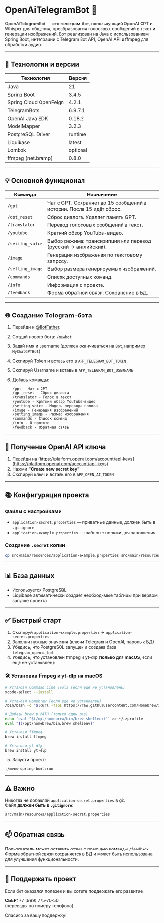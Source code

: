 # OpenAiTelegramBot 🤖

OpenAiTelegramBot — это телеграм-бот, использующий OpenAI GPT и Whisper для общения, преобразования голосовых сообщений в текст и генерации изображений.
Бот реализован на Java с использованием Spring Boot, интеграции с Telegram Bot API, OpenAI API и ffmpeg для обработки аудио.

---

## 🔧 Технологии и версии

| Технология             | Версия   |
| ---------------------- |----------|
| Java                   | 21       |
| Spring Boot            | 3.4.5    |
| Spring Cloud OpenFeign | 4.2.1    |
| TelegramBots           | 6.9.7.1  |
| OpenAI Java SDK        | 0.18.2   |
| ModelMapper            | 3.2.3    |
| PostgreSQL Driver      | runtime  |
| Liquibase              | latest   |
| Lombok                 | optional |
| ffmpeg (net.bramp)     | 0.8.0    |

---

## 💡 Основной функционал

| Команда          | Назначение                                                           |
|------------------|----------------------------------------------------------------------|
| `/gpt`           | Чат с GPT. Сохраняет до 15 сообщений в истории. После 15 идёт сброс. |
| `/gpt_reset`     | Сброс диалога. Удаляет память GPT.                                   |
| `/translator`    | Перевод голосовых сообщений в текст.                                 |
| `/youtube`       | Краткий обзор YouTube-видео.                                         |
| `/setting_voice` | Выбор режима: транскрипция или перевод (русский -> английский).      |
| `/image`         | Генерация изображения по текстовому запросу.                         |
| `/setting_image` | Выбор размера генерируемых изображений.                              |
| `/commands`      | Список доступных команд.                                             |
| `/info`          | Информация о проекте.                                                |
| `/feedback`      | Форма обратной связи. Сохранение в БД.                               |

---

## 🌐 Создание Telegram-бота

1. Перейди к [@BotFather](https://t.me/botfather).
2. Создай нового бота: `/newbot`
3. Задай имя и username (должен оканчиваться на `Bot`, например `MyChatGPTBot`)
4. Скопируй Token и вставь его в `APP_TELEGRAM_BOT_TOKEN`
5. Скопируй Username и вставь в `APP_TELEGRAM_BOT_USERNAME`
6. Добавь команды:

   ```
   /gpt - Чат с GPT
   /gpt_reset - Сброс диалога
   /translator - Голос в текст
   /youtube - Краткий обзор YouTube-видео
   /setting_voice - Модель перевода голоса
   /image - Генерация изображений
   /setting_image - Размер изображения
   /commands - Список команд
   /info - О проекте
   /feedback - Обратная связь
   ```

---

## 🔐 Получение OpenAI API ключа

1. Перейди на [https://platform.openai.com/account/api-keys](https://platform.openai.com/account/api-keys)
2. Нажми **"Create new secret key"**
3. Скопируй ключ и вставь его в `APP_OPEN_AI_TOKEN`

---

## 📚 Конфигурация проекта

### Файлы с настройками

* `application-secret.properties` — приватные данные, должен быть в `.gitignore`
* `application-example.properties` — шаблон с полями для заполнения

### Создание `.secret` копии

```bash
cp src/main/resources/application-example.properties src/main/resources/application-secret.properties
```

---

## 📊 База данных

* Используется PostgreSQL
* Liquibase автоматически создаёт необходимые таблицы при первом запуске проекта

---

## ✅ Быстрый старт

1. Скопируй `application-example.properties` → `application-secret.properties`
2. Заполни нужные значения (ключи Telegram и OpenAI, пароль к БД)
3. Убедись, что PostgreSQL запущен и создана база `telegram_openai_bot`
4. Убедись, что установлен ffmpeg и yt-dlp (**только для macOS**, если ещё не установлен):

### 🛠 Установка ffmpeg и yt-dlp на macOS

```bash
# Установи Command Line Tools (если ещё не установлены)
xcode-select --install

# Установи Homebrew (если ещё не установлен)
/bin/bash -c "$(curl -fsSL https://raw.githubusercontent.com/Homebrew/install/HEAD/install.sh)"

# Добавь brew в PATH (только один раз)
echo 'eval "$(/opt/homebrew/bin/brew shellenv)"' >> ~/.zprofile
eval "$(/opt/homebrew/bin/brew shellenv)"

# Установи ffmpeg
brew install ffmpeg

# Установи yt-dlp
brew install yt-dlp
```

5. Запусти проект:

```bash
./mvnw spring-boot:run
```

---

## ⚠️ Важно

Никогда не добавляй `application-secret.properties` в git.  
Файл **должен быть в `.gitignore`**:

```
src/main/resources/application-secret.properties
```

---

## 📫 Обратная связь

Пользователь может оставить отзыв с помощью команды `/feedback`.  
Форма обратной связи сохраняется в БД и может быть использована для улучшения функциональности.

---

## 💸 Поддержать проект

Если бот оказался полезен и вы хотите поддержать его развитие:

**СБЕР:** +7 (999) 775‑70‑50  
(переводы по номеру телефона)

Спасибо за вашу поддержку!